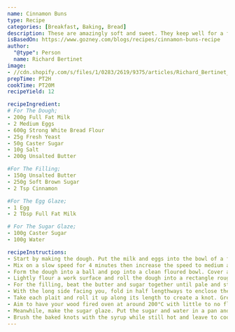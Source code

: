 ```yaml
---
name: Cinnamon Buns
type: Recipe
categories: [Breakfast, Baking, Bread]
description: These are amazingly soft and sweet. They keep well for a few days, and freeze perfectly too.
isBasedOn: https://www.gozney.com/blogs/recipes/cinnamon-buns-recipe
author:
  "@type": Person
  name: Richard Bertinet
image:
- //cdn.shopify.com/s/files/1/0283/2619/9375/articles/Richard_Bertinet_cinamon_buns_1080x.jpg
prepTime: PT2H
cookTime: PT20M
recipeYield: 12

recipeIngredient:
# For The Dough;
- 200g Full Fat Milk
- 2 Medium Eggs
- 600g Strong White Bread Flour
- 25g Fresh Yeast
- 50g Caster Sugar
- 10g Salt
- 200g Unsalted Butter

#For The Filling;
- 150g Unsalted Butter
- 250g Soft Brown Sugar
- 2 Tsp Cinnamon

#For The Egg Glaze;
- 1 Egg
- 2 Tbsp Full Fat Milk

# For The Sugar Glaze;
- 100g Caster Sugar
- 100g Water

recipeInstructions:
- Start by making the dough. Put the milk and eggs into the bowl of a food mixer then add the flour. Break in the yeast to one side of the bowl, then add the salt and sugar and butter to the other side
- Mix on a slow speed for 4 minutes then increase the speed to medium and mix for a further 10-12 minutes until the dough comes away cleanly from the side of the bowl.
- Form the dough into a ball and pop into a clean floured bowl. Cover and leave for around 45 minutes or until double in size.
- Lightly flour a work surface and roll the dough into a rectangle roughly the size of an A3 sheet of paper.
- For the filling, beat the butter and sugar together until pale and stir in the cinnamon. Spread the filling over the top of the dough.
- With the long side facing you, fold in half lengthways to enclose the filling and slice it widthways into 12 strips each roughly 3.5cm across. Next, use a sharp knife to cut twice down the length of each strip to make three strands. Plait the three strands together and repeat to make 12 individual plaits.
- Take each plait and roll it up along its length to create a knot. Grease a 12 cup muffin tray and pop the knots into the tray. Cover and allow to prove for 1 hour.
- Aim to have your wood fired oven at around 200°C with little to no flame. Brush the knots with the egg glaze and pop into the oven to bake for between 15-20 minutes until golden.
- Meanwhile, make the sugar glaze. Put the sugar and water in a pan and bring to the boil, turn down to a simmer until you have a light syrup.
- Brush the baked knots with the syrup while still hot and leave to cool before devouring.
---
```

